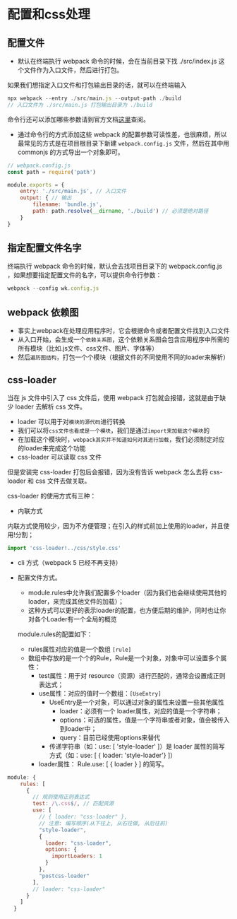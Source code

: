 # 配置和css处理

## 配置文件
* 默认在终端执行 webpack 命令的时候，会在当前目录下找 ./src/index.js 这个文件作为入口文件，然后进行打包。

如果我们想指定入口文件和打包输出目录的话，就可以在终端输入

```js
npx webpack --entry ./src/main.js --output-path ./build
// 入口文件为 ./src/main.js 打包输出目录为 ./build
```

命令行还可以添加哪些参数请到官方文档[这里](https://webpack.js.org/api/cli/#flags)查阅。

* 通过命令行的方式添加这些 webpack 的配置参数可读性差，也很麻烦，所以最常见的方式是在项目根目录下新建 `webpack.config.js` 文件，然后在其中用 commonjs 的方式导出一个对象即可。

```js
// webpack.config.js
const path = require('path')

module.exports = {
    entry: './src/main.js', // 入口文件
    output: { // 输出
        filename: 'bundle.js',
        path: path.resolve(__dirname, './build') // 必须是绝对路径
    }
}
```

## 指定配置文件名字

终端执行 webpack 命令的时候，默认会去找项目目录下的 webpack.config.js ，如果想要指定配置文件的名字，可以提供命令行参数：

```js
webpack --config wk.config.js
```

## webpack 依赖图

* 事实上webpack在处理应用程序时，它会根据命令或者配置文件找到入口文件
* 从入口开始，会生成一个`依赖关系图`，这个依赖关系图会包含应用程序中所需的所有模块（比如.js文件、css文件、图片、字体等）
* 然后`遍历图结构`，打包一个个模块（根据文件的不同使用不同的loader来解析）

## css-loader

当在 js 文件中引入了 css 文件后，使用 webpack 打包就会报错，这就是由于缺少 loader 去解析 css 文件。

* loader 可以用于对`模块的源代码`进行转换
* 我们可以将`css文件也看成是一个模块`，我们是通过`import来加载这个模块`的
* 在加载这个模块时，`webpack其实并不知道如何对其进行加载`，我们必须制定对应的loader来完成这个功能
* css-loader 可以读取 css 文件

但是安装完 css-loader 打包后会报错，因为没有告诉 webpack 怎么去将 css-loader 和 css 文件去做关联。

css-loader 的使用方式有三种：

* 内联方式

内联方式使用较少，因为不方便管理；在引入的样式前加上使用的loader，并且使用!分割；

```js
import 'css-loader!../css/style.css'
```

* cli 方式（webpack 5 已经不再支持）

* 配置文件方式。
    * module.rules中允许我们配置多个loader（因为我们也会继续使用其他的loader，来完成其他文件的加载）；
    * 这种方式可以更好的表示loader的配置，也方便后期的维护，同时也让你对各个Loader有一个全局的概览
    
    module.rules的配置如下：
    * rules属性对应的值是一个数组 `[rule]`
    * 数组中存放的是一个个的Rule，Rule是一个对象，对象中可以设置多个属性：
        * test属性：用于对 resource（资源）进行匹配的，通常会设置成正则表达式；
        * use属性：对应的值时一个数组：`[UseEntry]`
            * UseEntry是一个对象，可以通过对象的属性来设置一些其他属性
                * loader：必须有一个 loader属性，对应的值是一个字符串；
                * options：可选的属性，值是一个字符串或者对象，值会被传入到loader中；
                * query：目前已经使用options来替代
            * 传递字符串（如：use: [ 'style-loader' ]）是 loader 属性的简写方式（如：use: [ { loader: 'style-loader'} ]）
        * loader属性： Rule.use: [ { loader } ] 的简写。

```js
module: {
    rules: [
      {
        // 规则使用正则表达式
        test: /\.css$/, // 匹配资源
        use: [
          // { loader: "css-loader" },
          // 注意: 编写顺序(从下往上, 从右往做, 从后往前)
          "style-loader", 
          {
            loader: "css-loader",
            options: {
              importLoaders: 1
            }
          },
          "postcss-loader"
        ],
        // loader: "css-loader"
      }
    ]
  }
```